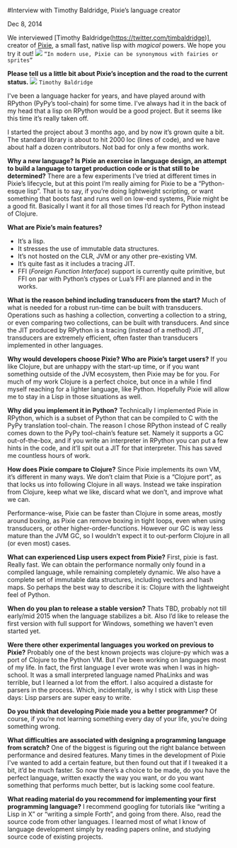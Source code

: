#Interview with Timothy Baldridge, Pixie’s language creator

Dec 8, 2014

We interviewed [Timothy Baldridge(https://twitter.com/timbaldridge)], creator of [Pixie](https://github.com/pixie-lang/pixie), a small fast, native lisp with _magical_ powers. We hope you try it out!
![](https://cdn-images-1.medium.com/max/800/1*jYqNf1VQpmxhv7WwkPm1Ag.jpeg)
`“In modern use, Pixie can be synonymous with fairies or sprites”`

**Please tell us a little bit about Pixie’s inception and the road to the current status.**
![](https://cdn-images-1.medium.com/max/400/1*s4cstPwICRsq-gb1zJ261Q.jpeg)
`Timothy Baldridge`

I've been a language hacker for years, and have played around with RPython (PyPy’s tool-chain) for some time. I've always had it in the back of my head that a lisp on RPython would be a good project. But it seems like this time it’s really taken off.

I started the project about 3 months ago, and by now it’s grown quite a bit. The standard library is about to hit 2000 loc (lines of code), and we have about half a dozen contributors. Not bad for only a few months work.

**Why a new language? Is Pixie an exercise in language design, an attempt to build a language to target production code or is that still to be determined?**
There are a few experiments I’ve tried at different times in Pixie’s lifecycle, but at this point I’m really aiming for Pixie to be a “Python-esque lisp”. That is to say, if you’re doing lightweight scripting, or want something that boots fast and runs well on low-end systems, Pixie might be a good fit. Basically I want it for all those times I’d reach for Python instead of Clojure.

**What are Pixie’s main features?**

* It’s a lisp.
* It stresses the use of immutable data structures.
* It’s not hosted on the CLR, JVM or any other pre-existing VM.
* It’s quite fast as it includes a tracing JIT.
* FFI (_Foreign Function Interface_) support is currently quite primitive, but FFI on par with Python’s ctypes or Lua’s FFI are planned and in the works.

**What is the reason behind including transducers from the start?**
Much of what is needed for a robust run-time can be built with transducers. Operations such as hashing a collection, converting a collection to a string, or even comparing two collections, can be built with transducers. And since the JIT produced by RPython is a tracing (instead of a method) JIT, transducers are extremely efficient, often faster than transducers implemented in other languages.

**Why would developers choose Pixie? Who are Pixie’s target users?**
If you like Clojure, but are unhappy with the start-up time, or if you want something outside of the JVM ecosystem, then Pixie may be for you. For much of my work Clojure is a perfect choice, but once in a while I find myself reaching for a lighter language, like Python. Hopefully Pixie will allow me to stay in a Lisp in those situations as well.

**Why did you implement it in Python?**
Technically I implemented Pixie in RPython, which is a subset of Python that can be compiled to C with the PyPy translation tool-chain. The reason I chose RPython instead of C really comes down to the PyPy tool-chain’s feature set. Namely it supports a GC out-of-the-box, and if you write an interpreter in RPython you can put a few hints in the code, and it’ll spit out a JIT for that interpreter. This has saved me countless hours of work.

**How does Pixie compare to Clojure?**
Since Pixie implements its own VM, it’s different in many ways. We don’t claim that Pixie is a “Clojure port”, as that locks us into following Clojure in all ways. Instead we take inspiration from Clojure, keep what we like, discard what we don’t, and improve what we can.

Performance-wise, Pixie can be faster than Clojure in some areas, mostly around boxing, as Pixie can remove boxing in tight loops, even when using transducers, or other higher-order-functions. However our GC is way less mature than the JVM GC, so I wouldn't expect it to out-perform Clojure in all (or even most) cases.

**What can experienced Lisp users expect from Pixie?**
First, pixie is fast. Really fast. We can obtain the performance normally only found in a compiled language, while remaining completely dynamic. We also have a complete set of immutable data structures, including vectors and hash maps. So perhaps the best way to describe it is: Clojure with the lightweight feel of Python.

**When do you plan to release a stable version?**
Thats TBD, probably not till early/mid 2015 when the language stabilizes a bit. Also I’d like to release the first version with full support for Windows, something we haven’t even started yet.

**Were there other experimental languages you worked on previous to Pixie?**
Probably one of the best known projects was clojure-py which was a port of Clojure to the Python VM. But I’ve been working on languages most of my life. In fact, the first language I ever wrote was when I was in high-school. It was a small interpreted language named PhaLinks and was terrible, but I learned a lot from the effort. I also acquired a distaste for parsers in the process. Which, incidentally, is why I stick with Lisp these days: Lisp parsers are super easy to write.

**Do you think that developing Pixie made you a better programmer?**
Of course, if you’re not learning something every day of your life, you’re doing something wrong.

**What difficulties are associated with designing a programming language from scratch?**
One of the biggest is figuring out the right balance between performance and desired features. Many times in the development of Pixie I've wanted to add a certain feature, but then found out that if I tweaked it a bit, it’d be much faster. So now there’s a choice to be made, do you have the perfect language, written exactly the way you want, or do you want something that performs much better, but is lacking some cool feature.

**What reading material do you recommend for implementing your first programming language?**
I recommend googling for tutorials like “writing a Lisp in X” or “writing a simple Forth”, and going from there. Also, read the source code from other languages. I learned most of what I know of language development simply by reading papers online, and studying source code of existing projects.